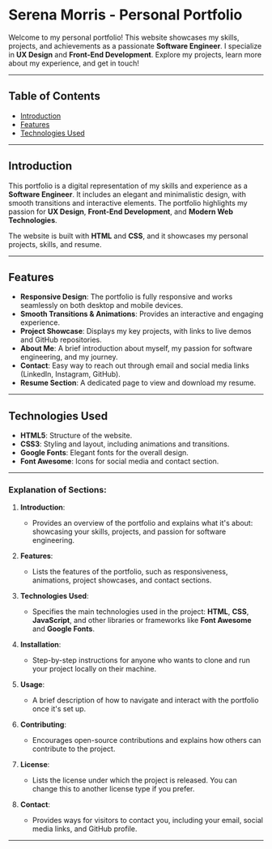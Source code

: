 # Serena Morris - Personal Portfolio

Welcome to my personal portfolio! This website showcases my skills, projects, and achievements as a passionate **Software Engineer**. I specialize in **UX Design** and **Front-End Development**. Explore my projects, learn more about my experience, and get in touch!

---

## Table of Contents

- [Introduction](#introduction)
- [Features](#features)
- [Technologies Used](#technologies-used)
---

## Introduction

This portfolio is a digital representation of my skills and experience as a **Software Engineer**. It includes an elegant and minimalistic design, with smooth transitions and interactive elements. The portfolio highlights my passion for **UX Design**, **Front-End Development**, and **Modern Web Technologies**.

The website is built with **HTML** and **CSS**, and it showcases my personal projects, skills, and resume.

---

## Features

- **Responsive Design**: The portfolio is fully responsive and works seamlessly on both desktop and mobile devices.
- **Smooth Transitions & Animations**: Provides an interactive and engaging experience.
- **Project Showcase**: Displays my key projects, with links to live demos and GitHub repositories.
- **About Me**: A brief introduction about myself, my passion for software engineering, and my journey.
- **Contact**: Easy way to reach out through email and social media links (LinkedIn, Instagram, GitHub).
- **Resume Section**: A dedicated page to view and download my resume.

---

## Technologies Used

- **HTML5**: Structure of the website.
- **CSS3**: Styling and layout, including animations and transitions.
- **Google Fonts**: Elegant fonts for the overall design.
- **Font Awesome**: Icons for social media and contact section.

---

### **Explanation of Sections**:

1. **Introduction**:
   - Provides an overview of the portfolio and explains what it's about: showcasing your skills, projects, and passion for software engineering.

2. **Features**:
   - Lists the features of the portfolio, such as responsiveness, animations, project showcases, and contact sections.

3. **Technologies Used**:
   - Specifies the main technologies used in the project: **HTML**, **CSS**, **JavaScript**, and other libraries or frameworks like **Font Awesome** and **Google Fonts**.

4. **Installation**:
   - Step-by-step instructions for anyone who wants to clone and run your project locally on their machine.

5. **Usage**:
   - A brief description of how to navigate and interact with the portfolio once it's set up.

6. **Contributing**:
   - Encourages open-source contributions and explains how others can contribute to the project.

7. **License**:
   - Lists the license under which the project is released. You can change this to another license type if you prefer.

8. **Contact**:
   - Provides ways for visitors to contact you, including your email, social media links, and GitHub profile.

---


